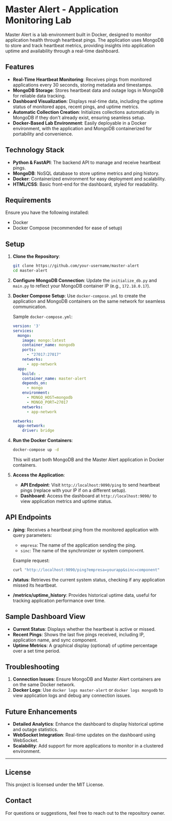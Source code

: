 # Master Alert - Application Monitoring Lab

Master Alert is a lab environment built in Docker, designed to monitor application health through heartbeat pings. The application uses MongoDB to store and track heartbeat metrics, providing insights into application uptime and availability through a real-time dashboard.

## Features

- **Real-Time Heartbeat Monitoring**: Receives pings from monitored applications every 30 seconds, storing metadata and timestamps.
- **MongoDB Storage**: Stores heartbeat data and outage logs in MongoDB for reliable data tracking.
- **Dashboard Visualization**: Displays real-time data, including the uptime status of monitored apps, recent pings, and uptime metrics.
- **Automatic Collection Creation**: Initializes collections automatically in MongoDB if they don't already exist, ensuring seamless setup.
- **Docker-Based Lab Environment**: Easily deployable in a Docker environment, with the application and MongoDB containerized for portability and convenience.

## Technology Stack

- **Python & FastAPI**: The backend API to manage and receive heartbeat pings.
- **MongoDB**: NoSQL database to store uptime metrics and ping history.
- **Docker**: Containerized environment for easy deployment and scalability.
- **HTML/CSS**: Basic front-end for the dashboard, styled for readability.

## Requirements

Ensure you have the following installed:
- Docker
- Docker Compose (recommended for ease of setup)

## Setup

1. **Clone the Repository**:
   ```bash
   git clone https://github.com/your-username/master-alert
   cd master-alert
   ```

2. **Configure MongoDB Connection**:
   Update the `initialize_db.py` and `main.py` to reflect your MongoDB container IP (e.g., `172.18.0.17`).

3. **Docker Compose Setup**:
   Use `docker-compose.yml` to create the application and MongoDB containers on the same network for seamless communication. 
   
   Sample `docker-compose.yml`:
   ```yaml
   version: '3'
   services:
     mongo:
       image: mongo:latest
       container_name: mongodb
       ports:
         - "27017:27017"
       networks:
         - app-network
     app:
       build: .
       container_name: master-alert
       depends_on:
         - mongo
       environment:
         - MONGO_HOST=mongodb
         - MONGO_PORT=27017
       networks:
         - app-network

   networks:
     app-network:
       driver: bridge
   ```

4. **Run the Docker Containers**:
   ```bash
   docker-compose up -d
   ```

   This will start both MongoDB and the Master Alert application in Docker containers.

5. **Access the Application**:
   - **API Endpoint**: Visit `http://localhost:9090/ping` to send heartbeat pings (replace with your IP if on a different setup).
   - **Dashboard**: Access the dashboard at `http://localhost:9090/` to view application metrics and uptime status.

## API Endpoints

- **/ping**: Receives a heartbeat ping from the monitored application with query parameters:
  - `empresa`: The name of the application sending the ping.
  - `sinc`: The name of the synchronizer or system component.

  Example request:
  ```bash
  curl "http://localhost:9090/ping?empresa=yourapp&sinc=component"
  ```

- **/status**: Retrieves the current system status, checking if any application missed its heartbeat.

- **/metrics/uptime_history**: Provides historical uptime data, useful for tracking application performance over time.

## Sample Dashboard View

- **Current Status**: Displays whether the heartbeat is active or missed.
- **Recent Pings**: Shows the last five pings received, including IP, application name, and sync component.
- **Uptime Metrics**: A graphical display (optional) of uptime percentage over a set time period.

## Troubleshooting

1. **Connection Issues**: Ensure MongoDB and Master Alert containers are on the same Docker network.
2. **Docker Logs**: Use `docker logs master-alert` or `docker logs mongodb` to view application logs and debug any connection issues.

## Future Enhancements

- **Detailed Analytics**: Enhance the dashboard to display historical uptime and outage statistics.
- **WebSocket Integration**: Real-time updates on the dashboard using WebSocket.
- **Scalability**: Add support for more applications to monitor in a clustered environment.

---

## License

This project is licensed under the MIT License.

## Contact

For questions or suggestions, feel free to reach out to the repository owner.

